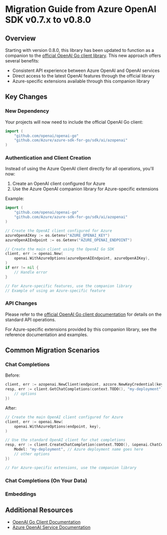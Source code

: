 # Migration Guide from Azure OpenAI SDK v0.7.x to v0.8.0

## Overview

Starting with version 0.8.0, this library has been updated to function as a companion to the [official OpenAI Go client library](https://github.com/openai/openai-go). This new approach offers several benefits:

- Consistent API experience between Azure OpenAI and OpenAI services
- Direct access to the latest OpenAI features through the official library
- Azure-specific extensions available through this companion library

## Key Changes

### New Dependency

Your projects will now need to include the official OpenAI Go client:

```go
import (
    "github.com/openai/openai-go"
    "github.com/Azure/azure-sdk-for-go/sdk/ai/azopenai"
)
```

### Authentication and Client Creation

Instead of using the Azure OpenAI client directly for all operations, you'll now:

1. Create an OpenAI client configured for Azure
2. Use the Azure OpenAI companion library for Azure-specific extensions

Example:

```go
import (
    "github.com/openai/openai-go"
    "github.com/Azure/azure-sdk-for-go/sdk/ai/azopenai"
)

// Create the OpenAI client configured for Azure
azureOpenAIKey := os.Getenv("AZURE_OPENAI_KEY")
azureOpenAIEndpoint := os.Getenv("AZURE_OPENAI_ENDPOINT")

// Create the main client using the OpenAI Go SDK
client, err := openai.New(
    openai.WithAzureOptions(azureOpenAIEndpoint, azureOpenAIKey),
)
if err != nil {
    // Handle error
}

// For Azure-specific features, use the companion library
// Example of using an Azure-specific feature
```

### API Changes

Please refer to the [official OpenAI Go client documentation](https://github.com/openai/openai-go) for details on the standard API operations.

For Azure-specific extensions provided by this companion library, see the reference documentation and examples.

## Common Migration Scenarios

### Chat Completions

Before:
```go
client, err := azopenai.NewClient(endpoint, azcore.NewKeyCredential(key), nil)
resp, err := client.GetChatCompletions(context.TODO(), "my-deployment", azopenai.ChatCompletionsOptions{
    // options
})
```

After:
```go
// Create the main OpenAI client configured for Azure
client, err := openai.New(
    openai.WithAzureOptions(endpoint, key),
)

// Use the standard OpenAI client for chat completions
resp, err := client.CreateChatCompletion(context.TODO(), &openai.ChatCompletionRequest{
    Model: "my-deployment", // Azure deployment name goes here
    // other options
})

// For Azure-specific extensions, use the companion library
```

### Chat Completions (On Your Data)

### Embeddings

## Additional Resources

- [OpenAI Go Client Documentation](https://github.com/openai/openai-go)
- [Azure OpenAI Service Documentation](https://learn.microsoft.com/azure/ai-services/openai/)

